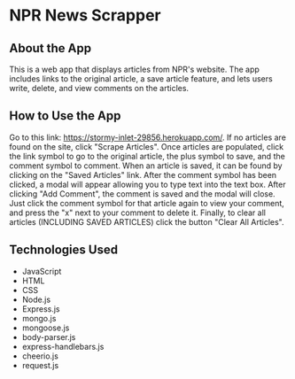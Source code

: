 # NPR News Scrapper

## About the App
This is a web app that displays articles from NPR's website. The app includes links to the original article, a save article feature, and lets users write, delete, and view comments on the articles. 

## How to Use the App
Go to this link: https://stormy-inlet-29856.herokuapp.com/. If no articles are found on the site, click "Scrape Articles". Once articles are populated, click the link symbol to go to the original article, the plus symbol to save, and the comment symbol to comment. When an article is saved, it can be found by clicking on the "Saved Articles" link. After the comment symbol has been clicked, a modal will appear allowing you to type text into the text box. After clicking "Add Comment", the comment is saved and the modal will close. Just click the comment symbol for that article again to view your comment, and press the "x" next to your comment to delete it. Finally, to clear all articles (INCLUDING SAVED ARTICLES) click the button "Clear All Articles".

## Technologies Used
* JavaScript
* HTML
* CSS
* Node.js
* Express.js
* mongo.js
* mongoose.js
* body-parser.js
* express-handlebars.js
* cheerio.js
* request.js
